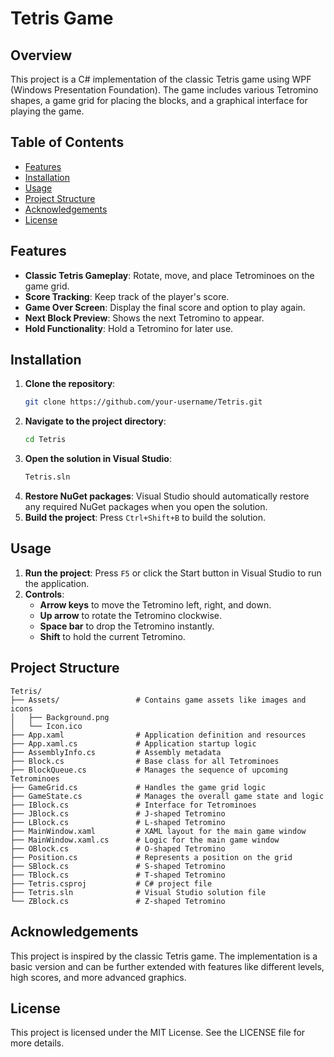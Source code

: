 # Tetris Game

## Overview

This project is a C# implementation of the classic Tetris game using WPF (Windows Presentation Foundation). The game includes various Tetromino shapes, a game grid for placing the blocks, and a graphical interface for playing the game.

## Table of Contents

- [Features](#features)
- [Installation](#installation)
- [Usage](#usage)
- [Project Structure](#project-structure)
- [Acknowledgements](#acknowledgements)
- [License](#license)

## Features

- **Classic Tetris Gameplay**: Rotate, move, and place Tetrominoes on the game grid.
- **Score Tracking**: Keep track of the player's score.
- **Game Over Screen**: Display the final score and option to play again.
- **Next Block Preview**: Shows the next Tetromino to appear.
- **Hold Functionality**: Hold a Tetromino for later use.

## Installation

1. **Clone the repository**:
   ```bash
   git clone https://github.com/your-username/Tetris.git
   ```
2. **Navigate to the project directory**:
   ```bash
   cd Tetris
   ```
3. **Open the solution in Visual Studio**:
   ```bash
   Tetris.sln
   ```
4. **Restore NuGet packages**: Visual Studio should automatically restore any required NuGet packages when you open the solution.
5. **Build the project**: Press `Ctrl+Shift+B` to build the solution.

## Usage

1. **Run the project**: Press `F5` or click the Start button in Visual Studio to run the application.
2. **Controls**:
   - **Arrow keys** to move the Tetromino left, right, and down.
   - **Up arrow** to rotate the Tetromino clockwise.
   - **Space bar** to drop the Tetromino instantly.
   - **Shift** to hold the current Tetromino.

## Project Structure

```plaintext
Tetris/
├── Assets/                 # Contains game assets like images and icons
│   ├── Background.png
│   └── Icon.ico
├── App.xaml                # Application definition and resources
├── App.xaml.cs             # Application startup logic
├── AssemblyInfo.cs         # Assembly metadata
├── Block.cs                # Base class for all Tetrominoes
├── BlockQueue.cs           # Manages the sequence of upcoming Tetrominoes
├── GameGrid.cs             # Handles the game grid logic
├── GameState.cs            # Manages the overall game state and logic
├── IBlock.cs               # Interface for Tetrominoes
├── JBlock.cs               # J-shaped Tetromino
├── LBlock.cs               # L-shaped Tetromino
├── MainWindow.xaml         # XAML layout for the main game window
├── MainWindow.xaml.cs      # Logic for the main game window
├── OBlock.cs               # O-shaped Tetromino
├── Position.cs             # Represents a position on the grid
├── SBlock.cs               # S-shaped Tetromino
├── TBlock.cs               # T-shaped Tetromino
├── Tetris.csproj           # C# project file
├── Tetris.sln              # Visual Studio solution file
└── ZBlock.cs               # Z-shaped Tetromino
```

## Acknowledgements

This project is inspired by the classic Tetris game. The implementation is a basic version and can be further extended with features like different levels, high scores, and more advanced graphics.

## License

This project is licensed under the MIT License. See the LICENSE file for more details.
